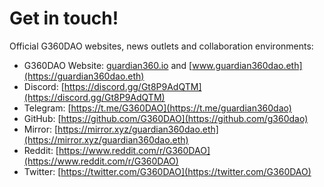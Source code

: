 # Get in touch!

Official G360DAO websites, news outlets and collaboration environments:

* G360DAO Website: [guardian360.io](https://guardian360.io) and [www.guardian360dao.eth](https://guardian360dao.eth)
* Discord: [https://discord.gg/Gt8P9AdQTM](https://discord.gg/Gt8P9AdQTM)
* Telegram: [https://t.me/G360DAO](https://t.me/guardian360dao)
* GitHub: [https://github.com/G360DAO](https://github.com/g360dao)
* Mirror: [https://mirror.xyz/guardian360dao.eth](https://mirror.xyz/guardian360dao.eth)
* Reddit: [https://www.reddit.com/r/G360DAO](https://www.reddit.com/r/G360DAO)
* Twitter: [https://twitter.com/G360DAO](https://twitter.com/G360DAO)
